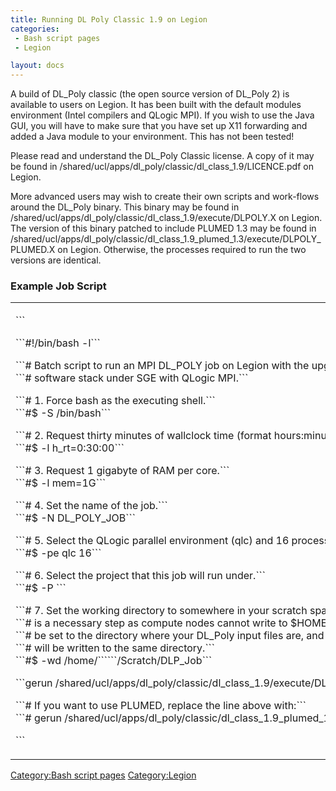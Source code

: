 ```yaml
---
title: Running DL Poly Classic 1.9 on Legion
categories:
 - Bash script pages
 - Legion

layout: docs
---
```

A build of DL\_Poly classic (the open source version of DL\_Poly 2) is
available to users on Legion. It has been built with the default modules
environment (Intel compilers and QLogic MPI). If you wish to use the
Java GUI, you will have to make sure that you have set up X11 forwarding
and added a Java module to your environment. This has not been tested\!

Please read and understand the DL\_Poly Classic license. A copy of it
may be found in
/shared/ucl/apps/dl\_poly/classic/dl\_class\_1.9/LICENCE.pdf on Legion.

More advanced users may wish to create their own scripts and work-flows
around the DL\_Poly binary. This binary may be found in
/shared/ucl/apps/dl\_poly/classic/dl\_class\_1.9/execute/DLPOLY.X on
Legion. The version of this binary patched to include PLUMED 1.3 may be
found in
/shared/ucl/apps/dl\_poly/classic/dl\_class\_1.9\_plumed\_1.3/execute/DLPOLY\_PLUMED.X
on Legion. Otherwise, the processes required to run the two versions are
identical.

### Example Job Script

<table>
<tbody>
<tr class="odd">
<td><p>```</p>
<p>```#!/bin/bash -l```</p>
<p>```# Batch script to run an MPI DL_POLY job on Legion with the upgraded ```<br />
```# software stack under SGE with QLogic MPI.```</p>
<p>```# 1. Force bash as the executing shell.```<br />
```#$ -S /bin/bash```</p>
<p>```# 2. Request thirty minutes of wallclock time (format hours:minutes:seconds).```<br />
```#$ -l h_rt=0:30:00```</p>
<p>```# 3. Request 1 gigabyte of RAM per core.```<br />
```#$ -l mem=1G```</p>
<p>```# 4. Set the name of the job.```<br />
```#$ -N DL_POLY_JOB```</p>
<p>```# 5. Select the QLogic parallel environment (qlc) and 16 processors.```<br />
```#$ -pe qlc 16```</p>
<p>```# 6. Select the project that this job will run under.```<br />
```#$ -P ```<your project></p>
<p>```# 7. Set the working directory to somewhere in your scratch space.  This ```<br />
```# is a necessary step as compute nodes cannot write to $HOME.  This should ```<br />
```# be set to the directory where your DL_Poly input files are, and your output files```<br />
```# will be written to the same directory.```<br />
```#$ -wd /home/```<your username>```/Scratch/DLP_Job```</p>
<p>```gerun /shared/ucl/apps/dl_poly/classic/dl_class_1.9/execute/DLPOLY.X```</p>
<p>```# If you want to use PLUMED, replace the line above with:```<br />
```# gerun /shared/ucl/apps/dl_poly/classic/dl_class_1.9_plumed_1.3/execute/DLPOLY_PLUMED.X```</p>
<p>```</p></td>
</tr>
</tbody>
</table>

[Category:Bash script pages](Category:Bash_script_pages "wikilink")
[Category:Legion](Category:Legion "wikilink")